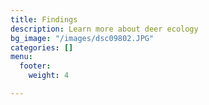 ```yaml
---
title: Findings
description: Learn more about deer ecology
bg_image: "/images/dsc09802.JPG"
categories: []
menu:
  footer:
    weight: 4

---
```

